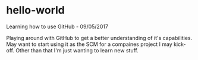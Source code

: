 # hello-world
Learning how to use GitHub - 09/05/2017

Playing around with GitHub to get a better understanding of it's capabilities.
May want to start using it as the SCM for a compaines project I may kick-off.
Other than that I'm just wanting to learn new stuff.

